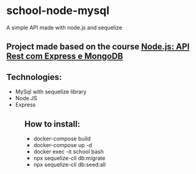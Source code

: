 # school-node-mysql
 A simple API made with node.js and sequelize
 
## Project made based on the course <a href="https://cursos.alura.com.br/course/nodejs-api-rest-express-mongodb">Node.js: API Rest com Express e MongoDB</a> 
 
## Technologies:
 
 <ul>
  <li> MySql with sequelize library
  <li> Node.JS
  <li> Express 
 <ul>
 
## How to install:
  
<ul>
  <li> docker-compose build
  <li> docker-compose up -d
  <li> docker exec -it school bash
  <li> npx sequelize-cli db:migrate
  <li> npx sequelize-cli db:seed:all
<ul>

